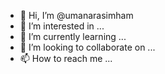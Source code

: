 - 👋 Hi, I’m @umanarasimham
- 👀 I’m interested in ...
- 🌱 I’m currently learning ...
- 💞️ I’m looking to collaborate on ...
- 📫 How to reach me ...

<!---
umanarasimham/umanarasimham is a ✨ special ✨ repository because its `README.md` (this file) appears on your GitHub profile.
You can click the Preview link to take a look at your changes.
--->

